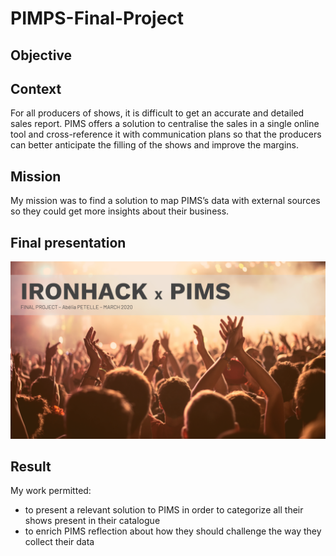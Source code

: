 # PIMPS-Final-Project

## Objective 

## Context 

For all producers of shows, it is difficult to get an accurate and detailed sales report. 
PIMS offers a solution to centralise the sales in a single online tool and cross-reference it with communication plans so that the producers can better anticipate the filling of the shows and improve the margins. 

## Mission

My mission was to find a solution to map PIMS’s data with external sources so they could get more insights about their business.

## Final presentation 

[![Watch the presentation](/Media/Presentation.png)](https://drive.google.com/file/d/19ah2vXqH30dTsVDW7idsMMlbuJW-7bHE/view?usp=sharing)

## Result

My work permitted:
- to present a relevant solution to PIMS in order to categorize all their shows present in their catalogue 
- to enrich PIMS reflection about how they should challenge the way they collect their data
